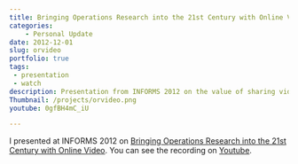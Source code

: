 ```yaml
---
title: Bringing Operations Research into the 21st Century with Online Video
categories:
    - Personal Update
date: 2012-12-01
slug: orvideo
portfolio: true
tags:
 - presentation
 - watch
description: Presentation from INFORMS 2012 on the value of sharing videos of technical content on Youtube
Thumbnail: /projects/orvideo.png
youtube: 0gfBH4mC_iU

---
```


I presented at INFORMS 2012 on [Bringing Operations Research into the 21st Century with Online Video](https://www.youtube.com/watch?v=0gfBH4mC_iU). You can see the recording on [Youtube](https://www.youtube.com/watch?v=0gfBH4mC_iU).
